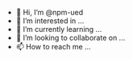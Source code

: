 - 👋 Hi, I’m @npm-ued
- 👀 I’m interested in ...
- 🌱 I’m currently learning ...
- 💞️ I’m looking to collaborate on ...
- 📫 How to reach me ...

<!---
npm-ued/npm-ued is a ✨ special ✨ repository because its `README.md` (this file) appears on your GitHub profile.
You can click the Preview link to take a look at your changes.
--->
